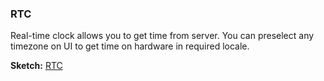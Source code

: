 
### RTC

Real-time clock allows you to get time from server. You can preselect any timezone on UI to get time on hardware in required locale.

**Sketch:** [RTC](https://github.com/blynkkk/blynk-library/blob/master/examples/Widgets/RTC/RTC.ino)